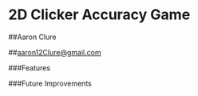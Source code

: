 # 2D Clicker Accuracy Game
##Aaron Clure

##aaron12Clure@gmail.com

###Features


###Future Improvements